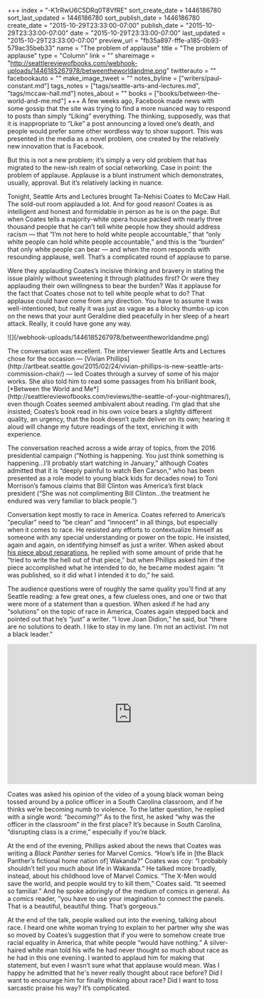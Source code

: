 +++
index = "-K1rRwU6C5DRq0T8VfRE"
sort_create_date = 1446186780
sort_last_updated = 1446186780
sort_publish_date = 1446186780
create_date = "2015-10-29T23:33:00-07:00"
publish_date = "2015-10-29T23:33:00-07:00"
date = "2015-10-29T23:33:00-07:00"
last_updated = "2015-10-29T23:33:00-07:00"
preview_url = "fb35a897-fffe-a185-0b93-579ac35beb33"
name = "The problem of applause"
title = "The problem of applause"
type = "Column"
link = ""
shareimage = "http://seattlereviewofbooks.com/webhook-uploads/1446185267978/betweentheworldandme.png"
twitterauto = ""
facebookauto = ""
make_image_tweet = ""
notes_byline = ["writers/paul-constant.md"]
tags_notes = ["tags/seattle-arts-and-lectures.md", "tags/mccaw-hall.md"]
notes_about = ""
books = ["books/between-the-world-and-me.md"]
+++
A few weeks ago, Facebook made news with some gossip that the site was trying to find a more nuanced way to respond to posts than simply “Liking” everything. The thinking, supposedly, was that it is inappropriate to “Like” a post announcing a loved one’s death, and people would prefer some other wordless way to show support. This was presented in the media as a novel problem, one created by the relatively new innovation that is Facebook.

But this is not a new problem; it’s simply a very old problem that has migrated to the new-ish  realm of social networking. Case in point: the problem of applause. Applause is a blunt instrument which demonstrates, usually, approval. But it’s relatively lacking in nuance.

Tonight, Seattle Arts and Lectures brought Ta-Nehisi Coates to McCaw Hall. The sold-out room applauded a lot. And for good reason! Coates is as intelligent and honest and formidable in person as he is on the page. But when Coates tells a majority-white opera house packed with nearly three thousand people that he can’t tell white people how they should address racism — that “I’m not here to hold white people accountable,” that “only white people can hold white people accountable,” and this is the “burden” that only white people can bear — and when the room responds with resounding applause, well. That’s a complicated round of applause to parse.

Were they applauding Coates’s incisive thinking and bravery in stating the issue plainly without sweetening it through platitudes first? Or were they applauding their own willingness to bear the burden? Was it applause for the fact that Coates chose not to tell white people what to do? That applause could have come from any direction. You have to assume it was well-intentioned, but really it was just as vague as a blocky thumbs-up icon on the news that your aunt Geraldine died peacefully in her sleep of a heart attack. Really, it could have gone any way.

<div class="break"></div>

<p class="image-left">![](/webhook-uploads/1446185267978/betweentheworldandme.png)</p>The conversation was excellent. The interviewer Seattle Arts and Lectures chose for the occasion — [Vivian Phillips](http://artbeat.seattle.gov/2015/02/24/vivian-phillips-is-new-seattle-arts-commission-chair/) — led Coates through a survey of some of his major works. She also told him to read some passages from his brilliant book, [*Between the World and Me*](http://seattlereviewofbooks.com/reviews/the-seattle-of-your-nightmares/), even though Coates seemed ambivalent about reading. I’m glad that she insisted; Coates’s book read in his own voice bears a slightly different quality, an urgency, that the book doesn’t quite deliver on its own; hearing it aloud will change my future readings of the text, enriching it with experience.

The conversation reached across a wide array of topics, from the 2016 presidential campaign (“Nothing is happening. You just think something is happening…I’ll probably start watching in January,” although Coates admitted that it is “deeply painful to watch Ben Carson,” who has been presented as a role model to young black kids for decades now) to Toni Morrison’s famous claims that Bill Clinton was America’s first black president (“She was not complimenting Bill Clinton…the treatment he endured was very familiar to black people.”) 

Conversation kept mostly to race in America. Coates referred to America’s “peculiar” need to “be clean” and “innocent” in all things, but especially when it comes to race. He resisted any efforts to contextualize himself as someone with any special understanding or power on the topic. He insisted, again and again, on identifying himself as just a writer. When asked about [his piece about reparations](http://www.theatlantic.com/magazine/archive/2014/06/the-case-for-reparations/361631/), he replied with some amount of pride that he “tried to write the hell out of that piece,” but when Phillips asked him if the piece accomplished what he intended to do, he became modest again: “it was published, so it did what I intended it to do,” he said.

The audience questions were of roughly the same quality you’ll find at any Seattle reading: a few great ones, a few clueless ones, and one or two that were more of a statement than a question. When asked if he had any “solutions” on the topic of race in America, Coates again stepped back and pointed out that he’s “just” a writer. “I love Joan Didion,” he said, but “there are no solutions to death. I like to stay in my lane. I’m not an activist. I’m not a black leader.”

<iframe width="560" height="315" src="https://www.youtube.com/embed/qBSrccdaqXo?rel=0" frameborder="0" allowfullscreen></iframe>

Coates was asked his opinion of the video of a young black woman being tossed around by a police officer in a South Carolina classroom, and if he thinks we’re becoming numb to violence. To the latter question, he replied with a single word: “*becoming*?” As to the first, he asked “why was the officer in the classroom” in the first place? It’s because in South Carolina, “disrupting class is a crime,” especially if you’re black.

At the end of the evening, Phillips asked about the news that Coates was writing a *Black Panther* series for Marvel Comics. “How’s life in [the Black Panther’s fictional home nation of] Wakanda?” Coates was coy: “I probably shouldn’t tell you much about life in Wakanda.” He talked more broadly, instead, about his childhood love of Marvel Comics. “The X-Men would save the world, and people would try to kill them,” Coates said. “It seemed so familiar.” And he spoke adoringly of the medium of comics in general. As a comics reader, “you have to use your imagination to connect the panels. That is a beautiful, beautiful thing. That’s gorgeous.”

At the end of the talk, people walked out into the evening, talking about race. I heard one white woman trying to explain to her partner why she was so moved by Coates’s suggestion that if you were to somehow create true racial equality in America, that white people “would have nothing.” A silver-haired white man told his wife he had never thought so much about race as he had in this one evening. I wanted to applaud him for making that statement, but even I wasn’t sure what that applause would mean. Was I happy he admitted that he's never really thought about race before? Did I want to encourage him for finally thinking about race? Did I want to toss sarcastic praise his way? It’s complicated. 